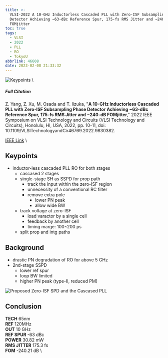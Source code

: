```yaml
---
title: >-
  VLSI-2022 A 10-GHz Inductorless Cascaded PLL with Zero-ISF Subsampling Phase
  Detector Achieving −63-dBc Reference Spur, 175-fs RMS Jitter and −240-dB
  FOMjitter
toc: true
tags:
  - VLSI
  - 2022
  - PLL
  - RO
  - TokyoU
abbrlink: 46608
date: 2023-02-08 21:33:32
---
```


![Keypoints](https://api2.mubu.com/v3/document_image/3a176998-561d-4699-b2b6-ce6d6d61c373-216525.jpg) \

##### Full Citation

Z. Yang, Z. Xu, M. Osada and T. Iizuka, "**A 10-GHz Inductorless Cascaded PLL with Zero-ISF Subsampling Phase Detector Achieving −63-dBc Reference Spur, 175-fs RMS Jitter and −240-dB FOMjitter**," 2022 IEEE Symposium on VLSI Technology and Circuits (VLSI Technology and Circuits), Honolulu, HI, USA, 2022, pp. 10-11, doi: 10.1109/VLSITechnologyandCir46769.2022.9830382.

[IEEE Link](https://ieeexplore.ieee.org/document/9830382) \

## Keypoints

- inductor-less cascaded PLL
  RO for both stages
  - cascased 2 stages
  - single-stage SH as SSPD for prop path
    - track the input within the zero-ISF region
    - unnecessity of a conventional RC filter
    - remove extra pole
      - lower PN peak
      - allow wide BW
  - track voltage at zero-ISF
    - load varactor by a single cell
    - feedback by another cell
    - timing marge: 100~200 ps
  - split prop and intg paths

## Background

- drastic PN degradation of RO for above 5 GHz
- 2nd-stage SSPD
  - lower ref spur
  - loop BW limited
  - higher PN peak (type-II, reduced PM)

![Proposed Zero-ISF SPD and the Cascased PLL](https://api2.mubu.com/v3/document_image/c424c892-72f9-477f-b9f9-6ce520f9b52f-216525.jpg)

## Conclusion

**TECH** 65nm \
**REF** 120MHz \
**OUT** 10 GHz \
**REF SPUR**  -63 dBc \
**POWER**  30.82 mW \
**RMS JITTER** 175.3 fs \
**FOM** -240.21 dB \
